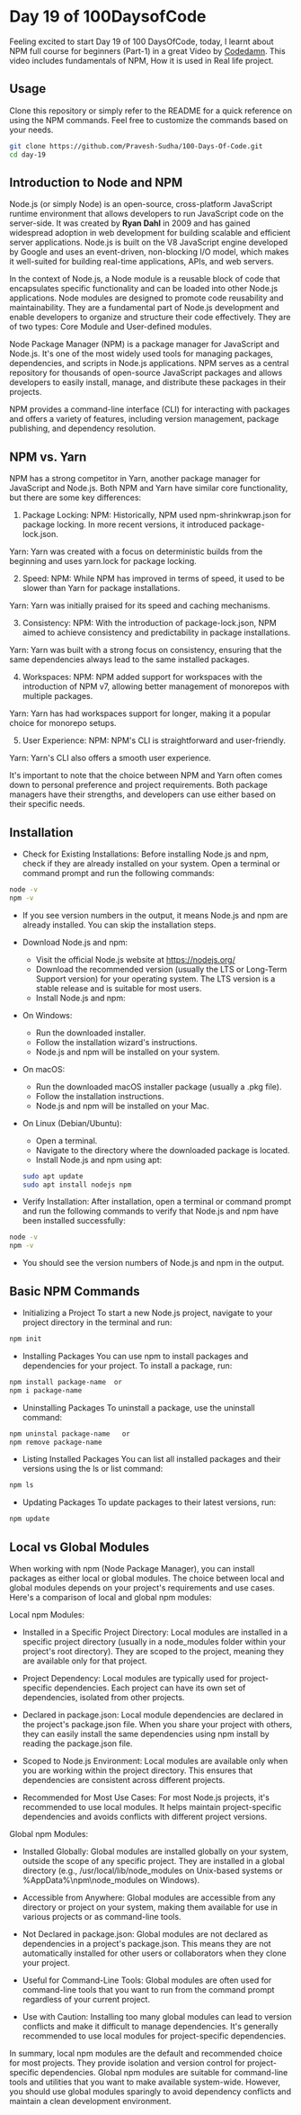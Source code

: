 # Day 19 of 100DaysofCode

Feeling excited to start Day 19 of 100 DaysOfCode, today, I learnt about NPM full course for beginners (Part-1) in a great Video by [Codedamn](https://youtu.be/cjoTTSbOuG0?si=wuQHLd8x--mETWsh). This video includes fundamentals of NPM, How it is used in Real life project.

## Usage

Clone this repository or simply refer to the README for a quick reference on using the NPM commands. Feel free to customize the commands based on your needs.

```bash
git clone https://github.com/Pravesh-Sudha/100-Days-Of-Code.git
cd day-19
```

## Introduction to Node and NPM

Node.js (or simply Node) is an open-source, cross-platform JavaScript runtime environment that allows developers to run JavaScript code on the server-side. It was created by <b>Ryan Dahl</b> in 2009 and has gained widespread adoption in web development for building scalable and efficient server applications. Node.js is built on the V8 JavaScript engine developed by Google and uses an event-driven, non-blocking I/O model, which makes it well-suited for building real-time applications, APIs, and web servers.

In the context of Node.js, a Node module is a reusable block of code that encapsulates specific functionality and can be loaded into other Node.js applications. Node modules are designed to promote code reusability and maintainability. They are a fundamental part of Node.js development and enable developers to organize and structure their code effectively. They are of two types: Core Module and User-defined modules.

Node Package Manager (NPM) is a package manager for JavaScript and Node.js. It's one of the most widely used tools for managing packages, dependencies, and scripts in Node.js applications. NPM serves as a central repository for thousands of open-source JavaScript packages and allows developers to easily install, manage, and distribute these packages in their projects.

NPM provides a command-line interface (CLI) for interacting with packages and offers a variety of features, including version management, package publishing, and dependency resolution.

## NPM vs. Yarn
NPM has a strong competitor in Yarn, another package manager for JavaScript and Node.js. Both NPM and Yarn have similar core functionality, but there are some key differences:

1. Package Locking:
NPM: Historically, NPM used npm-shrinkwrap.json for package locking. In more recent versions, it introduced package-lock.json.

Yarn: Yarn was created with a focus on deterministic builds from the beginning and uses yarn.lock for package locking.

2. Speed:
NPM: While NPM has improved in terms of speed, it used to be slower than Yarn for package installations.

Yarn: Yarn was initially praised for its speed and caching mechanisms.

3. Consistency:
NPM: With the introduction of package-lock.json, NPM aimed to achieve consistency and predictability in package installations.

Yarn: Yarn was built with a strong focus on consistency, ensuring that the same dependencies always lead to the same installed packages.

4. Workspaces:
NPM: NPM added support for workspaces with the introduction of NPM v7, allowing better management of monorepos with multiple packages.

Yarn: Yarn has had workspaces support for longer, making it a popular choice for monorepo setups.

5. User Experience:
NPM: NPM's CLI is straightforward and user-friendly.

Yarn: Yarn's CLI also offers a smooth user experience.

It's important to note that the choice between NPM and Yarn often comes down to personal preference and project requirements. Both package managers have their strengths, and developers can use either based on their specific needs.

## Installation 

- Check for Existing Installations: Before installing Node.js and npm, check if they are already installed on your system. Open a terminal or command prompt and run the following commands:

```bash
node -v
npm -v
```

- If you see version numbers in the output, it means Node.js and npm are already installed. You can skip the installation steps.

- Download Node.js and npm:
    - Visit the official Node.js website at https://nodejs.org/
    - Download the recommended version (usually the LTS or Long-Term Support version) for your operating      system. The LTS version is a stable release and is suitable for most users.
    - Install Node.js and npm:

- On Windows:
    - Run the downloaded installer.
    - Follow the installation wizard's instructions.
    - Node.js and npm will be installed on your system.

- On macOS:
    - Run the downloaded macOS installer package (usually a .pkg file).
    - Follow the installation instructions.
    - Node.js and npm will be installed on your Mac.

- On Linux (Debian/Ubuntu):
    - Open a terminal.
    - Navigate to the directory where the downloaded package is located.
    - Install Node.js and npm using apt:

    ```bash
    sudo apt update
    sudo apt install nodejs npm
    ```

- Verify Installation: After installation, open a terminal or command prompt and run the following commands to verify that Node.js and npm have been installed successfully:

```bash
node -v
npm -v
```

- You should see the version numbers of Node.js and npm in the output.

## Basic NPM Commands

- Initializing a Project
To start a new Node.js project, navigate to your project directory in the terminal and run:

```bash
npm init
```

- Installing Packages
You can use npm to install packages and dependencies for your project. To install a package, run:

```bash 
npm install package-name  or
npm i package-name
```

- Uninstalling Packages
To uninstall a package, use the uninstall command:

```bash 
npm uninstal package-name   or
npm remove package-name
```

- Listing Installed Packages
You can list all installed packages and their versions using the ls or list command:

```bash 
npm ls
```

- Updating Packages
To update packages to their latest versions, run:

```bash 
npm update
```

## Local vs Global Modules

When working with npm (Node Package Manager), you can install packages as either local or global modules. The choice between local and global modules depends on your project's requirements and use cases. Here's a comparison of local and global npm modules:

Local npm Modules:

- Installed in a Specific Project Directory: Local modules are installed in a specific project directory (usually in a node_modules folder within your project's root directory). They are scoped to the project, meaning they are available only for that project.

- Project Dependency: Local modules are typically used for project-specific dependencies. Each project can have its own set of dependencies, isolated from other projects.

- Declared in package.json: Local module dependencies are declared in the project's package.json file. When you share your project with others, they can easily install the same dependencies using npm install by reading the package.json file.

- Scoped to Node.js Environment: Local modules are available only when you are working within the project directory. This ensures that dependencies are consistent across different projects.

- Recommended for Most Use Cases: For most Node.js projects, it's recommended to use local modules. It helps maintain project-specific dependencies and avoids conflicts with different project versions.

Global npm Modules:

- Installed Globally: Global modules are installed globally on your system, outside the scope of any specific project. They are installed in a global directory (e.g., /usr/local/lib/node_modules on Unix-based systems or %AppData%\npm\node_modules on Windows).

- Accessible from Anywhere: Global modules are accessible from any directory or project on your system, making them available for use in various projects or as command-line tools.

- Not Declared in package.json: Global modules are not declared as dependencies in a project's package.json. This means they are not automatically installed for other users or collaborators when they clone your project.

- Useful for Command-Line Tools: Global modules are often used for command-line tools that you want to run from the command prompt regardless of your current project.

- Use with Caution: Installing too many global modules can lead to version conflicts and make it difficult to manage dependencies. It's generally recommended to use local modules for project-specific dependencies.

In summary, local npm modules are the default and recommended choice for most projects. They provide isolation and version control for project-specific dependencies. Global npm modules are suitable for command-line tools and utilities that you want to make available system-wide. However, you should use global modules sparingly to avoid dependency conflicts and maintain a clean development environment.